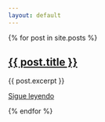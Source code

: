 ```yaml
---
layout: default
---
```


<div class="posts">
{% for post in site.posts %}
<article class="post">

<h1><a href="{{ site.baseurl }}{{ post.url }}">{{ post.title }}</a></h1>

<div class="entry">
{{ post.excerpt }}
</div>

<a href="{{ site.baseurl }}{{ post.url }}" class="read-more">Sigue leyendo</a>
</article>
{% endfor %}
</div>
